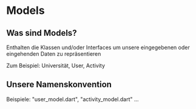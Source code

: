 # Models

## Was sind Models?

Enthalten die Klassen und/oder Interfaces um unsere eingegebenen oder eingehenden Daten zu repräsentieren

Zum Beispiel: Universität, User, Activity

## Unsere Namenskonvention

Beispiele: "user_model.dart", "activity_model.dart" ...
